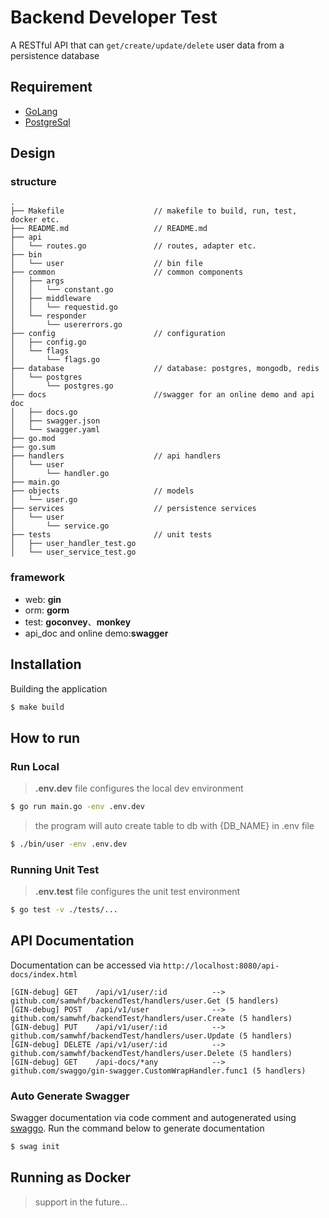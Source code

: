 # Backend Developer Test

A RESTful API that can `get/create/update/delete` user data from a persistence database

## Requirement

* [GoLang](https://golang.org/)
* [PostgreSql](https://www.postgresql.org/)

## Design
### structure
```
.
├── Makefile                    // makefile to build, run, test, docker etc.
├── README.md                   // README.md
├── api
│   └── routes.go               // routes, adapter etc.
├── bin
│   └── user                    // bin file
├── common                      // common components
│   ├── args
│   │   └── constant.go
│   ├── middleware
│   │   └── requestid.go
│   └── responder
│       └── usererrors.go
├── config                      // configuration
│   ├── config.go
│   └── flags
│       └── flags.go
├── database                    // database: postgres, mongodb, redis
│   └── postgres
│       └── postgres.go
├── docs                        //swagger for an online demo and api doc
│   ├── docs.go
│   ├── swagger.json
│   └── swagger.yaml
├── go.mod
├── go.sum
├── handlers                    // api handlers
│   └── user
│       └── handler.go
├── main.go
├── objects                     // models
│   └── user.go
├── services                    // persistence services 
│   └── user
│       └── service.go
├── tests                       // unit tests
│   ├── user_handler_test.go
│   └── user_service_test.go
```
### framework

+ web: **gin**
+ orm: **gorm**
+ test: **goconvey**、**monkey**
+ api_doc and online demo:**swagger**

## Installation

Building the application
```sh
$ make build
```

## How to run
### Run Local
> **.env.dev** file configures the local dev environment
```sh
$ go run main.go -env .env.dev
```
> the program will auto create table to db with {DB_NAME} in .env file
```sh
$ ./bin/user -env .env.dev
```

### Running Unit Test
> **.env.test** file configures the unit test environment
```sh
$ go test -v ./tests/...
```

## API Documentation

Documentation can be accessed via `http://localhost:8080/api-docs/index.html`

```
[GIN-debug] GET    /api/v1/user/:id          --> github.com/samwhf/backendTest/handlers/user.Get (5 handlers)
[GIN-debug] POST   /api/v1/user              --> github.com/samwhf/backendTest/handlers/user.Create (5 handlers)
[GIN-debug] PUT    /api/v1/user/:id          --> github.com/samwhf/backendTest/handlers/user.Update (5 handlers)
[GIN-debug] DELETE /api/v1/user/:id          --> github.com/samwhf/backendTest/handlers/user.Delete (5 handlers)
[GIN-debug] GET    /api-docs/*any            --> github.com/swaggo/gin-swagger.CustomWrapHandler.func1 (5 handlers)
```

### Auto Generate Swagger
Swagger documentation via code comment and autogenerated using [swaggo](https://github.com/swaggo/swag). Run the command below to generate documentation

```sh
$ swag init
```

## Running as Docker

> support in the future...